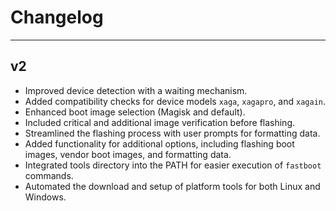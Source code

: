 # Changelog

---
## v2

- Improved device detection with a waiting mechanism.
- Added compatibility checks for device models `xaga`, `xagapro`, and `xagain`.
- Enhanced boot image selection (Magisk and default).
- Included critical and additional image verification before flashing.
- Streamlined the flashing process with user prompts for formatting data.
- Added functionality for additional options, including flashing boot images, vendor boot images, and formatting data.
- Integrated tools directory into the PATH for easier execution of `fastboot` commands.
- Automated the download and setup of platform tools for both Linux and Windows.
